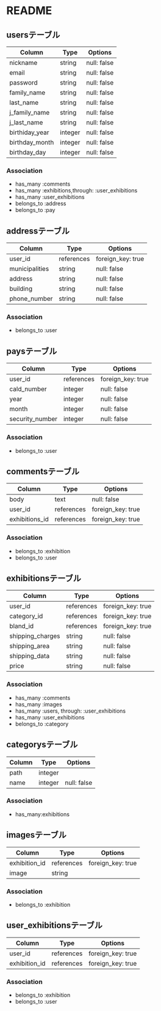 # README

## usersテーブル

|Column|Type|Options|
|------|----|-------|
|nickname|string|null: false|
|email|string|null: false|
|password|string|null: false|
|family_name|string|null: false|
|last_name|string|null: false|
|j_family_name|string|null: false|
|j_last_name|string|null: false|
|birthiday_year|integer|null: false|
|birthday_month|integer|null: false|
|birthday_day|integer|null: false|

### Association
- has_many :comments
- has_many :exhibitions,through: :user_exhibitions
- has_many :user_exhibitions
- belongs_to :address
- belongs_to :pay


## addressテーブル

|Column|Type|Options|
|------|----|-------|
|user_id|references|foreign_key: true|
|municipalities|string|null: false|
|address|string|null: false|
|building|string|null: false|
|phone_number|string|null: false|

### Association
- belongs_to :user

## paysテーブル

|Column|Type|Options|
|------|----|-------|
|user_id|references|foreign_key: true|
|cald_number|integer|null: false|
|year|integer|null: false|
|month|integer|null: false|
|security_number|integer|null: false|

### Association
- belongs_to :user


## commentsテーブル

|Column|Type|Options|
|------|----|-------|
|body|text|null: false|
|user_id|references|foreign_key: true|
|exhibitions_id|references|foreign_key: true|

### Association
- belongs_to :exhibition
- belongs_to :user

## exhibitionsテーブル

|Column|Type|Options|
|------|----|-------|
|user_id|references|foreign_key: true|
|category_id|references|foreign_key: true|
|bland_id|references|foreign_key: true|
|shipping_charges|string|null: false|
|shipping_area|string|null: false|
|shipping_data|string|null: false|
|price|string|null: false|

### Association
- has_many :comments
- has_many :images
- has_many :users, through: :user_exhibitions
- has_many :user_exhibitions
- belongs_to :category

## categorysテーブル

|Column|Type|Options|
|------|----|-------|
|path|integer|
|name|integer|null: false|

### Association
- has_many:exhibitions

## imagesテーブル

|Column|Type|Options|
|------|----|-------|
|exhibition_id|references|foreign_key: true|
|image|string|

### Association
- belongs_to :exhibition


## user_exhibitionsテーブル

|Column|Type|Options|
|------|----|-------|
|user_id|references|foreign_key: true|
|exhibition_id|references|foreign_key: true|

### Association
- belongs_to :exhibition
- belongs_to :user

